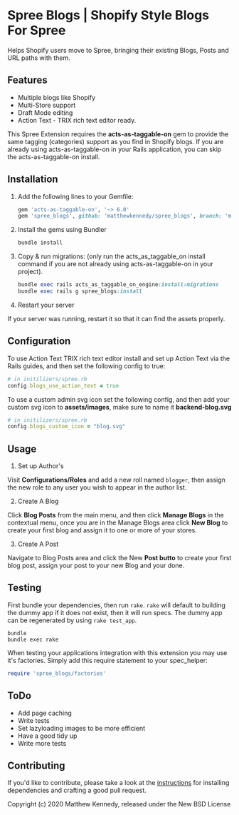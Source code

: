 # Spree Blogs | Shopify Style Blogs For Spree

Helps Shopify users move to Spree, bringing their existing Blogs, Posts and URL paths with them.

## Features
- Multiple blogs like Shopify
- Multi-Store support
- Draft Mode editing
- Action Text - TRIX rich text editor ready.

This Spree Extension requires the **acts-as-taggable-on** gem to provide the same tagging (categories) support as you find in Shopify blogs. If you are already using acts-as-taggable-on in your Rails application, you can skip the acts-as-taggable-on install.

## Installation

1. Add the following lines to your Gemfile:

    ```ruby
    gem 'acts-as-taggable-on', '~> 6.0'
    gem 'spree_blogs', github: 'matthewkennedy/spree_blogs', branch: 'main'
    ```

2. Install the gems using Bundler

    ```ruby
    bundle install
    ```

3. Copy & run migrations: (only run the acts_as_taggable_on install command if you are not already using acts-as-taggable-on in your project).

    ```ruby
    bundle exec rails acts_as_taggable_on_engine:install:migrations
    bundle exec rails g spree_blogs:install
    ```

4. Restart your server

  If your server was running, restart it so that it can find the assets properly.

## Configuration

To use Action Text TRIX rich text editor install and set up Action Text via the Rails guides, and then set the following config to true:

```ruby
# in initilizers/spree.rb
config.blogs_use_action_text = true
```

To use a custom admin svg icon set the following config, and then add your custom svg icon to **assets/images**, make sure to name it **backend-blog.svg**

```ruby
# in initilizers/spree.rb
config.blogs_custom_icon = "blog.svg"
```

## Usage

1. Set up Author's

Visit **Configurations/Roles** and add a new roll named `blogger`, then assign the new role to any user you wish to appear in the author list.

2. Create A Blog

Click **Blog Posts** from the main menu, and then click **Manage Blogs** in the contextual menu, once you are in the Manage Blogs area click **New Blog** to create your first blog and assign it to one or more of your stores.

3. Create A Post

Navigate to Blog Posts area and click the New **Post butto** to create your first blog post, assign your post to your new Blog and your done.

## Testing

First bundle your dependencies, then run `rake`. `rake` will default to building the dummy app if it does not exist, then it will run specs. The dummy app can be regenerated by using `rake test_app`.

```shell
bundle
bundle exec rake
```

When testing your applications integration with this extension you may use it's factories.
Simply add this require statement to your spec_helper:

```ruby
require 'spree_blogs/factories'
```

## ToDo

- Add page caching
- Write tests
- Set lazyloading images to be more efficient
- Have a good tidy up
- Write more tests

## Contributing

If you'd like to contribute, please take a look at the
[instructions](CONTRIBUTING.md) for installing dependencies and crafting a good
pull request.

Copyright (c) 2020 Matthew Kennedy, released under the New BSD License
